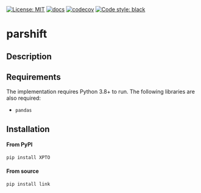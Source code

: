 [![License: MIT](https://img.shields.io/badge/License-MIT-yellow.svg)](https://github.com/bdfsaraiva/py-Participation-Shifts/blob/main/LICENSE)
[![docs](https://img.shields.io/badge/docs-Passing-green.svg)](https://bdfsaraiva.github.io/parshift)
[![codecov](https://codecov.io/github/bdfsaraiva/parshift/branch/main/graph/badge.svg?token=O5ZCGFW78U)](https://codecov.io/github/bdfsaraiva/parshift)
[![Code style: black](https://img.shields.io/badge/code%20style-black-000000.svg)](https://github.com/psf/black)

# parshift

## Description

## Requirements
The implementation requires Python 3.8+ to run. The following libraries are also required:
- `pandas`

## Installation
#### From PyPI
```bash
pip install XPTO
```
#### From source
```
pip install link
```

